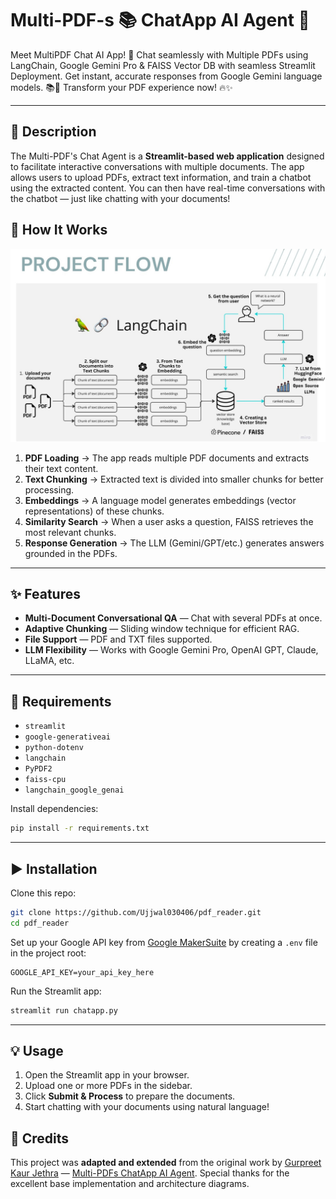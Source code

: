 # Multi-PDF-s 📚 ChatApp AI Agent 🤖

Meet MultiPDF Chat AI App! 🚀 Chat seamlessly with Multiple PDFs using LangChain, Google Gemini Pro & FAISS Vector DB with seamless Streamlit Deployment. Get instant, accurate responses from Google Gemini language models. 📚💬 Transform your PDF experience now! 🔥✨

---

## 📝 Description

The Multi-PDF's Chat Agent is a **Streamlit-based web application** designed to facilitate interactive conversations with multiple documents. The app allows users to upload PDFs, extract text information, and train a chatbot using the extracted content. You can then have real-time conversations with the chatbot — just like chatting with your documents!

## 🎯 How It Works

![MultiPDF Chat App Diagram](img/Architecture.jpg)

1. **PDF Loading** → The app reads multiple PDF documents and extracts their text content.
2. **Text Chunking** → Extracted text is divided into smaller chunks for better processing.
3. **Embeddings** → A language model generates embeddings (vector representations) of these chunks.
4. **Similarity Search** → When a user asks a question, FAISS retrieves the most relevant chunks.
5. **Response Generation** → The LLM (Gemini/GPT/etc.) generates answers grounded in the PDFs.

---

## ✨ Features

* **Multi-Document Conversational QA** — Chat with several PDFs at once.
* **Adaptive Chunking** — Sliding window technique for efficient RAG.
* **File Support** — PDF and TXT files supported.
* **LLM Flexibility** — Works with Google Gemini Pro, OpenAI GPT, Claude, LLaMA, etc.

---

## 🌟 Requirements

* `streamlit`
* `google-generativeai`
* `python-dotenv`
* `langchain`
* `PyPDF2`
* `faiss-cpu`
* `langchain_google_genai`

Install dependencies:

```bash
pip install -r requirements.txt
```

---

## ▶️ Installation

Clone this repo:

```bash
git clone https://github.com/Ujjwal030406/pdf_reader.git
cd pdf_reader
```

Set up your Google API key from [Google MakerSuite](https://makersuite.google.com/app/apikey) by creating a `.env` file in the project root:

```
GOOGLE_API_KEY=your_api_key_here
```

Run the Streamlit app:

```bash
streamlit run chatapp.py
```

---

## 💡 Usage

1. Open the Streamlit app in your browser.
2. Upload one or more PDFs in the sidebar.
3. Click **Submit & Process** to prepare the documents.
4. Start chatting with your documents using natural language!

## 🙏 Credits

This project was **adapted and extended** from the original work by [Gurpreet Kaur Jethra](https://github.com/GURPREETKAURJETHRA) — [Multi-PDFs ChatApp AI Agent](https://github.com/GURPREETKAURJETHRA/Multi-PDFs_ChatApp_AI-Agent).
Special thanks for the excellent base implementation and architecture diagrams.
